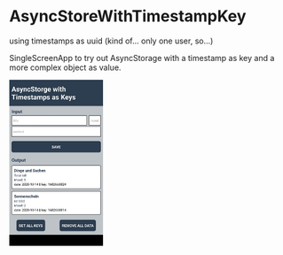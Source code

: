 # AsyncStoreWithTimestampKey
using timestamps as uuid (kind of... only one user, so...)

SingleScreenApp to try out AsyncStorage with a timestamp as key and a more complex object as value.

<img src="https://github.com/anneKoethke/AsyncStoreWithTimestampKey/blob/main/assets/example_pic.png" height="300">

